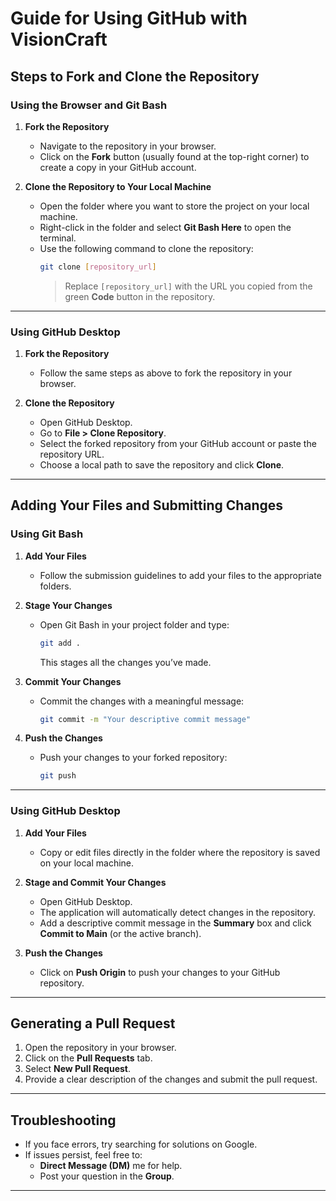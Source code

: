 # Guide for Using GitHub with VisionCraft

## Steps to Fork and Clone the Repository

### Using the Browser and Git Bash

1. **Fork the Repository**  
   - Navigate to the repository in your browser.  
   - Click on the **Fork** button (usually found at the top-right corner) to create a copy in your GitHub account.

2. **Clone the Repository to Your Local Machine**  
   - Open the folder where you want to store the project on your local machine.  
   - Right-click in the folder and select **Git Bash Here** to open the terminal.  
   - Use the following command to clone the repository:
     ```bash
     git clone [repository_url]
     ```
     > Replace `[repository_url]` with the URL you copied from the green **Code** button in the repository.

---

### Using GitHub Desktop

1. **Fork the Repository**  
   - Follow the same steps as above to fork the repository in your browser.

2. **Clone the Repository**  
   - Open GitHub Desktop.  
   - Go to **File > Clone Repository**.  
   - Select the forked repository from your GitHub account or paste the repository URL.  
   - Choose a local path to save the repository and click **Clone**.

---

## Adding Your Files and Submitting Changes

### Using Git Bash

1. **Add Your Files**  
   - Follow the submission guidelines to add your files to the appropriate folders.

2. **Stage Your Changes**  
   - Open Git Bash in your project folder and type:
     ```bash
     git add .
     ```
     This stages all the changes you’ve made.

3. **Commit Your Changes**  
   - Commit the changes with a meaningful message:
     ```bash
     git commit -m "Your descriptive commit message"
     ```

4. **Push the Changes**  
   - Push your changes to your forked repository:
     ```bash
     git push
     ```

---

### Using GitHub Desktop

1. **Add Your Files**  
   - Copy or edit files directly in the folder where the repository is saved on your local machine.

2. **Stage and Commit Your Changes**  
   - Open GitHub Desktop.  
   - The application will automatically detect changes in the repository.  
   - Add a descriptive commit message in the **Summary** box and click **Commit to Main** (or the active branch).

3. **Push the Changes**  
   - Click on **Push Origin** to push your changes to your GitHub repository.

---

## Generating a Pull Request

1. Open the repository in your browser.
2. Click on the **Pull Requests** tab.
3. Select **New Pull Request**.
4. Provide a clear description of the changes and submit the pull request.

---

## Troubleshooting

- If you face errors, try searching for solutions on Google.
- If issues persist, feel free to:
  - **Direct Message (DM)** me for help.
  - Post your question in the **Group**.

---


